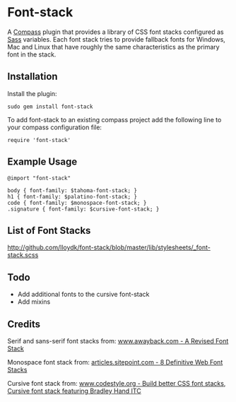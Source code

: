 # Font-stack
A [Compass](http://compass-style.org/) plugin that provides a library of CSS font stacks configured as [Sass](http://sass-lang.com/) variables. 
Each font stack tries to provide fallback fonts for Windows, Mac and Linux that have roughly the same characteristics as the primary font in the stack. 

## Installation

Install the plugin:

    sudo gem install font-stack

To add font-stack to an existing compass project add the following line to your compass configuration file:

    require 'font-stack'

## Example Usage

    @import "font-stack"

    body { font-family: $tahoma-font-stack; }
    h1 { font-family: $palatino-font-stack; }
    code { font-family: $monospace-font-stack; }
    .signature { font-family: $cursive-font-stack; }

## List of Font Stacks

http://github.com/lloydk/font-stack/blob/master/lib/stylesheets/_font-stack.scss


## Todo

- Add additional fonts to the cursive font-stack
- Add mixins 

 
## Credits

Serif and sans-serif font stacks from:
[www.awayback.com - A Revised Font Stack](http://www.awayback.com/revised-font-stack)


Monospace font stack from: 
[articles.sitepoint.com - 8 Definitive Web Font Stacks](http://articles.sitepoint.com/article/eight-definitive-font-stacks)


Cursive font stack from:
[www.codestyle.org - Build better CSS font stacks, Cursive font stack featuring Bradley Hand ITC](http://www.codestyle.org/css/font-family/BuildBetterCSSFontStacks.shtml)
   